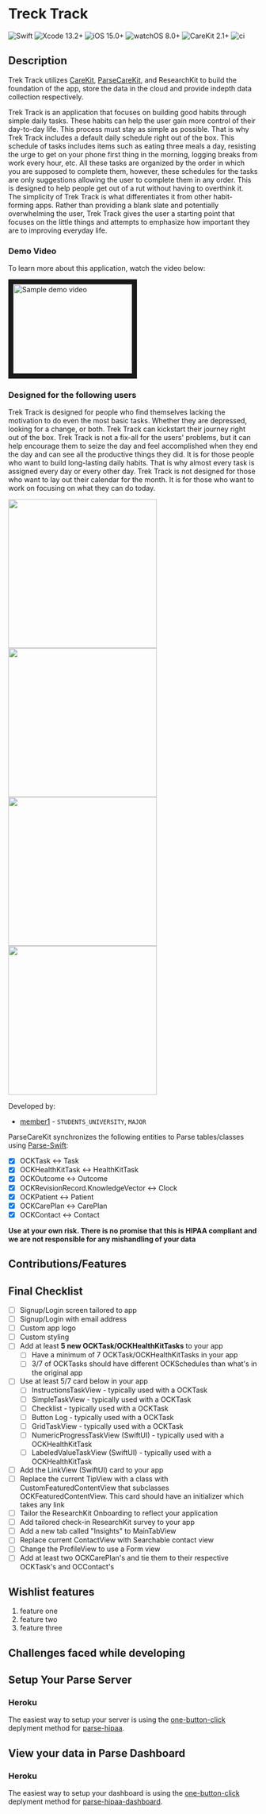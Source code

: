 <!--
Name of your final project
-->
# Treck Track
![Swift](https://img.shields.io/badge/swift-5.5-brightgreen.svg) ![Xcode 13.2+](https://img.shields.io/badge/xcode-13.2%2B-blue.svg) ![iOS 15.0+](https://img.shields.io/badge/iOS-15.0%2B-blue.svg) ![watchOS 8.0+](https://img.shields.io/badge/watchOS-8.0%2B-blue.svg) ![CareKit 2.1+](https://img.shields.io/badge/CareKit-2.1%2B-red.svg) ![ci](https://github.com/netreconlab/CareKitSample-ParseCareKit/workflows/ci/badge.svg?branch=main)

## Description
<!--
Give a short description on what your project accomplishes and what tools is uses. Basically, what problems does it solve and why it's different from other apps in the app store.
-->
Trek Track utilizes [CareKit](https://github.com/carekit-apple/CareKit), [ParseCareKit](https://github.com/netreconlab/ParseCareKit), and ResearchKit to build the foundation of the app, store the data in the cloud and provide indepth data collection respectively.

Trek Track is an application that focuses on building good habits through simple daily tasks. These habits can help the user gain more control of their day-to-day life. This process must stay as simple as possible. That is why Trek Track includes a default daily schedule right out of the box. This schedule of tasks includes items such as eating three meals a day, resisting the urge to get on your phone first thing in the morning, logging breaks from work every hour, etc. All these tasks are organized by the order in which you are supposed to complete them, however, these schedules for the tasks are only suggestions allowing the user to complete them in any order. This is designed to help people get out of a rut without having to overthink it. The simplicity of Trek Track is what differentiates it from other habit-forming apps. Rather than providing a blank slate and potentially overwhelming the user, Trek Track gives the user a starting point that focuses on the little things and attempts to emphasize how important they are to improving everyday life.

### Demo Video
<!--
Add the public link to your YouTube or video posted elsewhere.
-->
To learn more about this application, watch the video below:

<a href="http://www.youtube.com/watch?feature=player_embedded&v=mib_YioKAQQ
" target="_blank"><img src="http://img.youtube.com/vi/mib_YioKAQQ/0.jpg" 
alt="Sample demo video" width="240" height="180" border="10" /></a>

### Designed for the following users
<!--
Describe the types of users your app is designed for and who will benefit from your app.
-->
Trek Track is designed for people who find themselves lacking the motivation to do even the most basic tasks. Whether they are depressed, looking for a change, or both. Trek Track can kickstart their journey right out of the box. Trek Track is not a fix-all for the users' problems, but it can help encourage them to seize the day and feel accomplished when they end the day and can see all the productive things they did. It is for those people who want to build long-lasting daily habits. That is why almost every task is assigned every day or every other day. Trek Track is not designed for those who want to lay out their calendar for the month. It is for those who want to work on focusing on what they can do today.
<!--
In addition, you can drop screenshots directly into your README file to add them to your README. Take these from your presentations.
-->
<img src="https://user-images.githubusercontent.com/8621344/101721031-06869500-3a75-11eb-9631-88927e9c8f00.png" width="300"> <img src="https://user-images.githubusercontent.com/8621344/101721111-33d34300-3a75-11eb-885e-4a6fc96dbd35.png" width="300"> <img src="https://user-images.githubusercontent.com/8621344/101721146-48afd680-3a75-11eb-955a-7848146a9d6f.png" width="300"><img src="https://user-images.githubusercontent.com/8621344/101721182-5cf3d380-3a75-11eb-99c9-bde40477acf3.png" width="300">

<!--
List all of the members who developed the project and
link to each members respective GitHub profile
-->
Developed by: 
- [member1](https://github.com/cbaker6) - `STUDENTS_UNIVERSITY`, `MAJOR`

ParseCareKit synchronizes the following entities to Parse tables/classes using [Parse-Swift](https://github.com/parse-community/Parse-Swift):

- [x] OCKTask <-> Task
- [x] OCKHealthKitTask <-> HealthKitTask 
- [x] OCKOutcome <-> Outcome
- [x] OCKRevisionRecord.KnowledgeVector <-> Clock
- [x] OCKPatient <-> Patient
- [x] OCKCarePlan <-> CarePlan
- [x] OCKContact <-> Contact

**Use at your own risk. There is no promise that this is HIPAA compliant and we are not responsible for any mishandling of your data**

<!--
What features were added by you, this should be descriptions of features added from the [Code](https://uk.instructure.com/courses/2030626/assignments/11151475) and [Demo](https://uk.instructure.com/courses/2030626/assignments/11151413) parts of the final. Feel free to add any figures that may help describe a feature. Note that there should be information here about how the OCKTask/OCKHealthTask's and OCKCarePlan's you added pertain to your app.
-->
## Contributions/Features

## Final Checklist
<!--
This is from the checkist from the final [Code](https://uk.instructure.com/courses/2030626/assignments/11151475). You should mark completed items with an x and leave non-completed items empty
-->
- [ ] Signup/Login screen tailored to app
- [ ] Signup/Login with email address
- [ ] Custom app logo
- [ ] Custom styling
- [ ] Add at least **5 new OCKTask/OCKHealthKitTasks** to your app
  - [ ] Have a minimum of 7 OCKTask/OCKHealthKitTasks in your app
  - [ ] 3/7 of OCKTasks should have different OCKSchedules than what's in the original app
- [ ] Use at least 5/7 card below in your app
  - [ ] InstructionsTaskView - typically used with a OCKTask
  - [ ] SimpleTaskView - typically used with a OCKTask
  - [ ] Checklist - typically used with a OCKTask
  - [ ] Button Log - typically used with a OCKTask
  - [ ] GridTaskView - typically used with a OCKTask
  - [ ] NumericProgressTaskView (SwiftUI) - typically used with a OCKHealthKitTask
  - [ ] LabeledValueTaskView (SwiftUI) - typically used with a OCKHealthKitTask
- [ ] Add the LinkView (SwiftUI) card to your app
- [ ] Replace the current TipView with a class with CustomFeaturedContentView that subclasses OCKFeaturedContentView. This card should have an initializer which takes any link
- [ ] Tailor the ResearchKit Onboarding to reflect your application
- [ ] Add tailored check-in ResearchKit survey to your app
- [ ] Add a new tab called "Insights" to MainTabView
- [ ] Replace current ContactView with Searchable contact view
- [ ] Change the ProfileView to use a Form view
- [ ] Add at least two OCKCarePlan's and tie them to their respective OCKTask's and OCContact's 

## Wishlist features
<!--
Describe at least 3 features you want to add in the future before releasing your app in the app-store
-->
1. feature one
2. feature two
3. feature three

## Challenges faced while developing
<!--
Describe any challenges you faced with learning Swift, your baseline app, or adding features. You can describe how you overcame them.
-->

## Setup Your Parse Server

### Heroku
The easiest way to setup your server is using the [one-button-click](https://github.com/netreconlab/parse-hipaa#heroku) deplyment method for [parse-hipaa](https://github.com/netreconlab/parse-hipaa).


## View your data in Parse Dashboard

### Heroku
The easiest way to setup your dashboard is using the [one-button-click](https://github.com/netreconlab/parse-hipaa-dashboard#heroku) deplyment method for [parse-hipaa-dashboard](https://github.com/netreconlab/parse-hipaa-dashboard).
